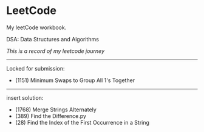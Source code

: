 # LeetCode
My leetCode workbook.

DSA: Data Structures and Algorithms

_This is a record of my leetcode journey_

---
Locked for submission:
* (1151) Minimum Swaps to Group All 1's Together
---
insert solution:
* (1768) Merge Strings Alternately
* (389) Find the Difference.py
* (28) Find the Index of the First Occurrence in a String
